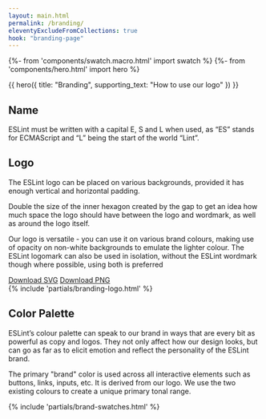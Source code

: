 ```yaml
---
layout: main.html
permalink: /branding/
eleventyExcludeFromCollections: true
hook: "branding-page"
---
```


{%- from 'components/swatch.macro.html' import swatch %}
{%- from 'components/hero.html' import hero %}


{{ hero({
    title: "Branding",
    supporting_text: "How to use our logo"
}) }}

<section class="section">
    <div class="content-container grid">
        <div class="span-1-6">
            <h2 class="section-title h3">Name</h2>
            <p class="">
                ESLint must be written with a capital E, S and L when used, as “ES” stands for ECMAScript and “L” being the start of the world “Lint”.
            </p>
        </div>
    </div>
    <div class="content-container grid">
        <div class="span-1-6">
            <h2 class="section-title h3">Logo</h2>
            <p class="">
                The ESLint logo can be placed on various backgrounds, provided it has enough vertical and horizontal padding.
            </p>
            <p>
                Double the size of the inner hexagon created by the gap to get an idea how much space the logo should have between the logo and wordmark, as well as around the logo itself.
            </p>
            <p>
                Our logo is versatile - you can use it on various brand colours, making use of opacity on non-white backgrounds to emulate the lighter colour.
                The ESLint logomark can also be used in isolation, without the ESLint wordmark though where possible, using both is preferred
            </p>
            <div class="eslint-actions">
                <a download href="../../assets/images/logo/eslint-logo-color.svg" class="c-btn c-btn--secondary">Download SVG</a>
                <a download href="../../assets/images/logo/eslint-logo-color.png" class="c-btn c-btn--secondary">Download PNG</a>
            </div>
        </div>
        <div class="span-8-12">
            {% include 'partials/branding-logo.html' %}
        </div>
    </div>
    <div class="content-container grid">
        <div class="span-1-6">
            <h2 class="section-title h3">Color Palette</h2>
            <p class="">
                ESLint’s colour palette can speak to our brand in ways that are every bit as powerful as copy and logos. They not only affect how our design looks, but can go as far as to elicit emotion and reflect the personality of the ESLint brand.
            </p>
            <p>
                The primary "brand" color is used across all interactive elements such as buttons, links, inputs, etc. It is derived from our logo. We use the two existing colours to create a unique primary tonal range.
            </p>
        </div>
        <div class="span-8-12">
            <div class="brand__palette">
                {% include 'partials/brand-swatches.html' %}
            </div>
        </div>
    </div>
</section>
